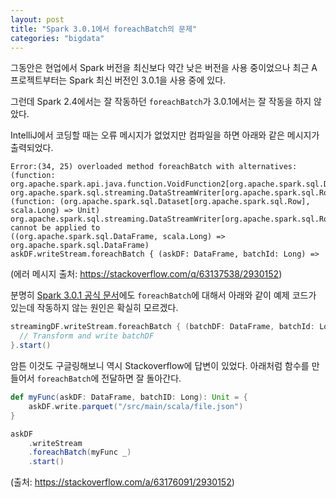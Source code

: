 ```yaml
---
layout: post
title: "Spark 3.0.1에서 foreachBatch의 문제"
categories: "bigdata"
---
```


그동안은 현업에서 Spark 버전을 최신보다 약간 낮은 버전을 사용 중이었으나 최근 A 프로젝트부터는 Spark 최신 버전인 3.0.1을 사용 중에 있다.

그런데 Spark 2.4에서는 잘 작동하던 `foreachBatch`가 3.0.1에서는 잘 작동을 하지 않았다.

IntelliJ에서 코딩할 때는 오류 메시지가 없었지만 컴파일을 하면 아래와 같은 메시지가 출력되었다.

```
Error:(34, 25) overloaded method foreachBatch with alternatives:
(function: org.apache.spark.api.java.function.VoidFunction2[org.apache.spark.sql.Dataset[org.apache.spark.sql.Row],java.lang.Long])
org.apache.spark.sql.streaming.DataStreamWriter[org.apache.spark.sql.Row]
(function: (org.apache.spark.sql.Dataset[org.apache.spark.sql.Row], scala.Long) => Unit)
org.apache.spark.sql.streaming.DataStreamWriter[org.apache.spark.sql.Row] cannot be applied to
((org.apache.spark.sql.DataFrame, scala.Long) => org.apache.spark.sql.DataFrame)
askDF.writeStream.foreachBatch { (askDF: DataFrame, batchId: Long) =>
```

(에러 메시지 출처: https://stackoverflow.com/q/63137538/2930152)

분명히 [Spark 3.0.1 공식 문서](https://spark.apache.org/docs/latest/structured-streaming-programming-guide.html#foreachbatch)에도 `foreachBatch`에 대해서 아래와 같이 예제 코드가 있는데 작동하지 않는 원인은 확실히 모르겠다.

```scala
streamingDF.writeStream.foreachBatch { (batchDF: DataFrame, batchId: Long) =>
  // Transform and write batchDF 
}.start()
```

암튼 이것도 구글링해보니 역시 Stackoverflow에 답변이 있었다. 아래처럼 함수를 만들어서 `foreachBatch`에 전달하면 잘 돌아간다.

```scala
def myFunc(askDF: DataFrame, batchID: Long): Unit = {
    askDF.write.parquet("/src/main/scala/file.json")
}

askDF
    .writeStream
    .foreachBatch(myFunc _)
    .start()
```

(출처: https://stackoverflow.com/a/63176091/2930152)
